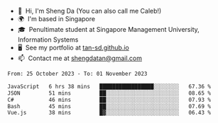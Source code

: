 <!---
tan-sd/tan-sd is a ✨ special ✨ repository because its `README.md` (this file) appears on your GitHub profile.
You can click the Preview link to take a look at your changes.
--->
- 👋  Hi, I'm Sheng Da (You can also call me Caleb!)
- 🌍  I'm based in Singapore
- 🎓  Penultimate student at Singapore Management University, Information Systems
- 🖥️  See my portfolio at [tan-sd.github.io](https://tan-sd.github.io/)
- 📫  Contact me at [shengdatan@gmail.com](mailto:shengdatan@gmail.com)

<!--START_SECTION:waka-->

```txt
From: 25 October 2023 - To: 01 November 2023

JavaScript   6 hrs 38 mins   █████████████████░░░░░░░░   67.36 %
JSON         51 mins         ██░░░░░░░░░░░░░░░░░░░░░░░   08.65 %
C#           46 mins         ██░░░░░░░░░░░░░░░░░░░░░░░   07.93 %
Bash         45 mins         ██░░░░░░░░░░░░░░░░░░░░░░░   07.69 %
Vue.js       38 mins         █▓░░░░░░░░░░░░░░░░░░░░░░░   06.43 %
```

<!--END_SECTION:waka-->
